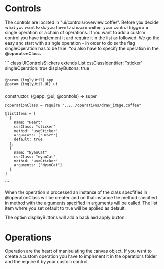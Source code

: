 # Controls

The controls are located in "ui/controls/overview.coffee". Before you decide what you want to do you have to choose wether your control triggers a single operation or a chain of operations.
If you want to add a custom control you have implement it and require it in the list as followed.
We go the easy and start with a single operation - in order to do so the flag singleOperation has to be true. You also have to specify the operation in the @operationClass.

´´´
class UIControlsStickers extends List
  cssClassIdentifier: "sticker"
  singleOperation: true
  displayButtons: true

  ###
    @param {imglyUtil} app
    @param {imglyUtil.UI} ui
  ###
  constructor: (@app, @ui, @controls) ->
    super

    @operationClass = require "../../operations/draw_image.coffee"

    @listItems = [
      {
        name: "Heart"
        cssClass: "sticker"
        method: "useSticker"
        arguments: ["Heart"]
        default: true
      },
      {
        name: "NyanCat"
        cssClass: "nyanCat"
        method: "useSticker"
        arguments: ["NyanCat"]
      }
    ]
´´´

When the operation is processed an instance of the class specfified in @operationClass will be created and on that instance the method specified in
method with the arguments specified in arguments will be called. The list item where you set default to true will be applied as default.

The option displayButtons will add a back and apply button.

# Operations

Operation are the heart of manipulating the canvas object. If you want to create a custom operation you have to implement it
in the operations folder and the require it by your custom control.
